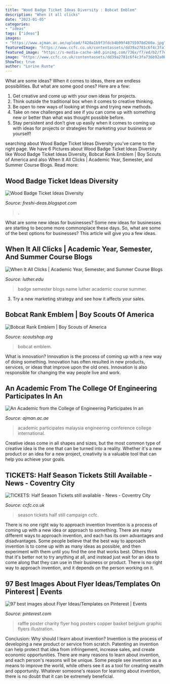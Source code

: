 ```yaml
---
title: "Wood Badge Ticket Ideas Diversity : Bobcat Emblem"
description: "When it all clicks"
date: "2023-01-05"
categories:
- "ideas"
tags: ["ideas"]
images:
- "https://www.ajman.ac.ae/upload/f420a1b9f3fdcb4b99f48755978d260a.jpg"
featuredImage: "https://www.ccfc.co.uk/contentassets/dd39a2781c6f4c3fa736b92a9bbe736b/ccfc-web-images-1920x1080-option-2-approved.jpg"
featured_image: "https://s-media-cache-ak0.pinimg.com/736x/f7/ed/b2/f7edb2c0e66013e6a03b54935acef722--graphic-illustration-basket-ideas.jpg"
image: "https://www.ccfc.co.uk/contentassets/dd39a2781c6f4c3fa736b92a9bbe736b/ccfc-web-images-1920x1080-option-2-approved.jpg"
ShowToc: true
author: "Lorine Runte"
---
```



What are some ideas?
When it comes to ideas, there are endless possibilities. But what are some good ones? Here are a few: 
1. Get creative and come up with your own ideas for projects.
2. Think outside the traditional box when it comes to creative thinking.
3. Be open to new ways of looking at things and trying new methods.
4. Take on new challenges and see if you can come up with something new or better than what was thought possible before. 
5. Stay persistent and don’t give up easily when it comes to coming up with ideas for projects or strategies for marketing your business or yourself!

	

		
searching about Wood Badge Ticket Ideas Diversity you've came to the right page. We have 6 Pictures about Wood Badge Ticket Ideas Diversity like Wood Badge Ticket Ideas Diversity, Bobcat Rank Emblem | Boy Scouts of America and also When It All Clicks | Academic Year, Semester, and Summer Course Blogs. Read more:
		
    
## Wood Badge Ticket Ideas Diversity

<img loading=lazy src="https://paulcollege.unh.edu/sites/default/files/fullwidth-image/2019/gourmet-dinner-hr-secret-garden-f19.v1.gif" onerror="this.onerror=null;this.src='https://tse3.mm.bing.net/th?id=OIP.MbiUqvVBrdMu__0zPJL8hgHaE7&amp;pid=15.1';" alt="Wood Badge Ticket Ideas Diversity">

_Source: freshi-deas.blogspot.com_

>. 

	

What are some new ideas for businesses?
Some new ideas for businesses are starting to become more commonplace these days.  So, what are some of the best options for businesses? This article will give you a few ideas.

    
## When It All Clicks | Academic Year, Semester, And Summer Course Blogs

<img loading=lazy src="https://www.luther.edu/reason/images/903609.jpg" onerror="this.onerror=null;this.src='https://tse4.mm.bing.net/th?id=OIP.VyVnIIbCI0l7uOuSlpv12QHaFL&amp;pid=15.1';" alt="When It All Clicks | Academic Year, Semester, and Summer Course Blogs">

_Source: luther.edu_

>badge semester blogs name luther academic course summer. 

	

3. Try a new marketing strategy and see how it affects your sales.

    
## Bobcat Rank Emblem | Boy Scouts Of America

<img loading=lazy src="https://retailobjects.scoutshop.org/media/catalog/product/cache/305e8eaa662493f3fc6269f8ec180c9f/3/7/370.jpg" onerror="this.onerror=null;this.src='https://tse2.mm.bing.net/th?id=OIP.Gr3gqXgyrtUPf6-rb1GSdAHaHc&amp;pid=15.1';" alt="Bobcat Rank Emblem | Boy Scouts of America">

_Source: scoutshop.org_

>bobcat emblem. 

	

What is innovation?
Innovation is the process of coming up with a new way of doing something. Innovation has often resulted in new products, services, or ideas that improve upon the old ones. Innovation is also responsible for changing the way people live and work.

    
## An Academic From The College Of Engineering Participates In An

<img loading=lazy src="https://www.ajman.ac.ae/upload/f420a1b9f3fdcb4b99f48755978d260a.jpg" onerror="this.onerror=null;this.src='https://tse2.mm.bing.net/th?id=OIP.FE9npU8FUuRLUL0a21CslQHaIq&amp;pid=15.1';" alt="An Academic from the College of Engineering Participates In an">

_Source: ajman.ac.ae_

>academic participates malaysia engineering conference college international. 

	

Creative ideas come in all shapes and sizes, but the most common type of creative idea is the one that can be turned into a reality. Whether it's a new product or an idea for a new project, creativity is a valuable tool that can help you achieve your goals.

    
## TICKETS: Half Season Tickets Still Available - News - Coventry City

<img loading=lazy src="https://www.ccfc.co.uk/contentassets/dd39a2781c6f4c3fa736b92a9bbe736b/ccfc-web-images-1920x1080-option-2-approved.jpg" onerror="this.onerror=null;this.src='https://tse3.mm.bing.net/th?id=OIP.vNEEAbgHlZ7XHb68hgPEKwHaEN&amp;pid=15.1';" alt="TICKETS: Half Season Tickets still available - News - Coventry City">

_Source: ccfc.co.uk_

>season tickets half still campaign ccfc. 

	

There is no one right way to approach invention
Invention is a process of coming up with a new idea or approach to something. There are many different ways to approach invention, and each has its own advantages and disadvantages. Some people believe that the best way to approach invention is to come up with as many ideas as possible, and then experiment with them until you find the one that works best. Others think that it's better not to try anything at all, and instead just wait for an idea to come along that they can use in their business or product. There is no right way to approach invention, and it depends on the person working on it.

    
## 97 Best Images About Flyer Ideas/Templates On Pinterest | Events

<img loading=lazy src="https://s-media-cache-ak0.pinimg.com/736x/f7/ed/b2/f7edb2c0e66013e6a03b54935acef722--graphic-illustration-basket-ideas.jpg" onerror="this.onerror=null;this.src='https://tse4.mm.bing.net/th?id=OIP.mGW_kMCcTK1w0eURdR5PeQHaHa&amp;pid=15.1';" alt="97 best images about Flyer Ideas/Templates on Pinterest | Events">

_Source: pinterest.com_

>raffle poster charity flyer hog posters copper basket belgium graphic flyers illustration. 

	

Conclusion: Why should I learn about invention?
Invention is the process of developing a new product or service from scratch. Patenting an invention can help protect that idea from infringement, increase sales, and create economic opportunities. There are many reasons to learn about invention, and each person's reasons will be unique. Some people see invention as a means to improve the world, while others see it as a tool for creating wealth and opportunity. Whatever someone's reason for learning about invention, there is no doubt that it can be extremely beneficial.

